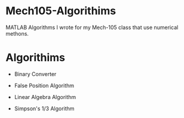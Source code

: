 # Mech105-Algorithims
MATLAB Algorithms I wrote for my Mech-105 class that use numerical methons.

# Algorithims

* Binary Converter

* False Position Algorithm

* Linear Algebra Algorithm

* Simpson's 1/3 Algorithm
